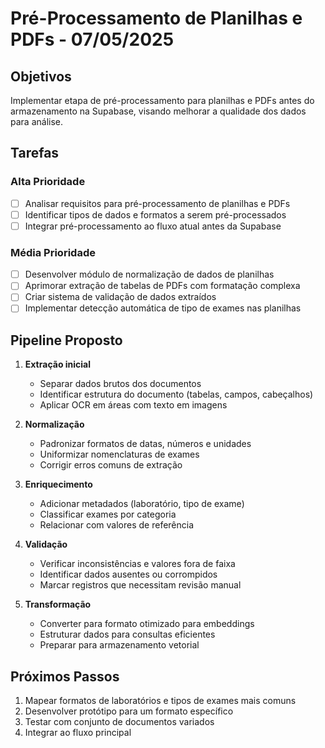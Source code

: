 # Pré-Processamento de Planilhas e PDFs - 07/05/2025

## Objetivos
Implementar etapa de pré-processamento para planilhas e PDFs antes do armazenamento na Supabase, visando melhorar a qualidade dos dados para análise.

## Tarefas

### Alta Prioridade
- [ ] Analisar requisitos para pré-processamento de planilhas e PDFs
- [ ] Identificar tipos de dados e formatos a serem pré-processados
- [ ] Integrar pré-processamento ao fluxo atual antes da Supabase

### Média Prioridade
- [ ] Desenvolver módulo de normalização de dados de planilhas
- [ ] Aprimorar extração de tabelas de PDFs com formatação complexa
- [ ] Criar sistema de validação de dados extraídos
- [ ] Implementar detecção automática de tipo de exames nas planilhas

## Pipeline Proposto

1. **Extração inicial**
   - Separar dados brutos dos documentos
   - Identificar estrutura do documento (tabelas, campos, cabeçalhos)
   - Aplicar OCR em áreas com texto em imagens

2. **Normalização**
   - Padronizar formatos de datas, números e unidades
   - Uniformizar nomenclaturas de exames
   - Corrigir erros comuns de extração

3. **Enriquecimento**
   - Adicionar metadados (laboratório, tipo de exame)
   - Classificar exames por categoria
   - Relacionar com valores de referência

4. **Validação**
   - Verificar inconsistências e valores fora de faixa
   - Identificar dados ausentes ou corrompidos
   - Marcar registros que necessitam revisão manual

5. **Transformação**
   - Converter para formato otimizado para embeddings
   - Estruturar dados para consultas eficientes
   - Preparar para armazenamento vetorial

## Próximos Passos
1. Mapear formatos de laboratórios e tipos de exames mais comuns
2. Desenvolver protótipo para um formato específico
3. Testar com conjunto de documentos variados
4. Integrar ao fluxo principal